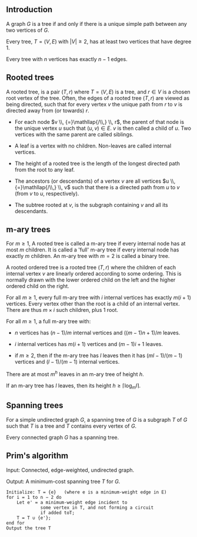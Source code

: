 ## Introduction

A graph $G$ is a tree if and only if there is a unique simple path between any two vertices of $G$.

Every tree, $T = (V,E)$ with $|V| \ge 2$, has at least two vertices that have degree 1.

Every tree with $n$ vertices has exactly $n-1$ edges.

## Rooted trees

A rooted tree, is a pair $(T,r)$ where $T = (V,E)$ is a tree, and $r \in V$ is a chosen root vertex of the tree. Often, the edges of a rooted tree $(T,r)$ are viewed as being directed, such that for every vertex $v$ the unique path from $r$ to $v$ is directed away from (or towards) $r$.

- For each node $v \\, {=}\mathllap{/\\,} \\, r$, the parent of that node is the unique vertex $u$ such that $(u,v) \in E$. $v$ is then called a child of $u$. Two vertices with the same parent are called siblings.

- A leaf is a vertex with no children. Non-leaves are called internal vertices.

- The height of a rooted tree is the length of the longest directed path from the root to any leaf.

- The ancestors (or descendants) of a vertex $v$ are all vertices $u \\, {=}\mathllap{/\\,} \\, v$ such that there is a directed path from $u$ to $v$ (from $v$ to $u$, respectively).

- The subtree rooted at $v$, is the subgraph containing $v$ and all its descendants.

## m-ary trees

For $m \ge 1$, A rooted tree is called a m-ary tree if every internal node has at most $m$ children. It is called a 'full' m-ary tree if every internal node has exactly $m$ children. An m-ary tree with $m = 2$ is called a binary tree.

A rooted ordered tree is a rooted tree $(T,r)$ where the children of each internal vertex $v$ are linearly ordered according to some ordering. This is normally drawn with the lower ordered child on the left and the higher ordered child on the right.

For all $m \ge 1$, every full m-ary tree with $i$ internal vertices has exactly $m(i + 1)$ vertices. Every vertex other than the root is a child of an internal vertex. There are thus $m \times i$ such children, plus 1 root.

For all $m \ge 1$, a full m-ary tree with:

- $n$ vertices has $(n−1)/m$ internal vertices and $((m−1)n+1)/m$ leaves.

- $i$ internal vertices has $m(i + 1)$ vertices and $(m−1)i + 1$ leaves.

- if $m \ge 2$, then if the m-ary tree has $l$ leaves then it has $(ml−1)/(m−1)$ vertices and $(l−1)/(m−1)$ internal vertices.

There are at most $m^h$ leaves in an m-ary tree of height $h$.

If an m-ary tree has $l$ leaves, then its height $h \ge \lceil{\log_ml}\rceil$.

## Spanning trees

For a simple undirected graph $G$, a spanning tree of $G$ is a subgraph $T$ of $G$ such that $T$ is a tree and $T$ contains every vertex of $G$.

Every connected graph $G$ has a spanning tree.

## Prim's algorithm

Input: Connected, edge-weighted, undirected graph.

Output: A minimum-cost spanning tree $T$ for $G$.

```
Initialize: T = {e}   (where e is a minimum-weight edge in E)
for i = 1 to n − 2 do
    Let e' = a minimum-weight edge incident to
             some vertex in T, and not forming a circuit
             if added toT;
    T = T ∪ {e'};
end for
Output the tree T
```
